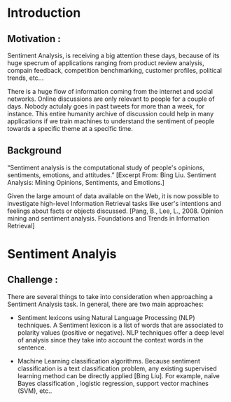 # Introduction
## Motivation :
Sentiment Analysis, is receiving a big attention these days, because of its huge specrum of applications ranging from product review analysis, compain feedback, competition benchmarking, customer profiles, political trends, etc...

There is a huge flow of information coming from the internet and social networks. Online discussions are only relevant to people for a couple of days. Nobody actulaly goes in past tweets for more than a week, for instance. This entire humanity archive of discussion could help in many applications if we train machines to understand the sentiment of people towards a specific theme at a specific time. 

## Background
“Sentiment analysis is the computational study of people's opinions, sentiments, emotions, and attitudes.” [Excerpt From: Bing Liu. Sentiment Analysis: Mining Opinions, Sentiments, and Emotions.] 

Given the large amount of data available on the Web, it is now possible to investigate high-level Information Retrieval tasks like user's intentions and feelings about facts or objects discussed. [Pang, B., Lee, L., 2008. Opinion mining and sentiment analysis. Foundations and Trends in Information Retrieval] 

# Sentiment Analyis

## Challenge :
There are several things to take into consideration when approaching a Sentiment Analysis task. In general, there are two main approaches: 

- Sentiment lexicons using Natural Language Processing (NLP) techniques. A Sentiment lexicon is a list of words that are associated to polarity values (positive or negative). NLP techniques offer a deep level of analysis since they take into account the context words in the sentence. 


- Machine Learning classification algorithms. Because sentiment classification is a text classification problem, any existing supervised learning method can be directly applied [Bing Liu]. For example,  naïve Bayes classification , logistic regression, support vector machines (SVM), etc..
